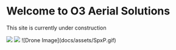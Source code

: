<html>

<body>
  <h1>Welcome to O3 Aerial Solutions</h1>
  <p>This site is currently under construction</p>
  <img src="https://content.codecademy.com/articles/github-pages-via-web-app/happy-ice-cream.gif" />
  <img src="https://gifer.com/embed/SpxP" />
  ![Drone Image](docs/assets/SpxP.gif)
</body>

</html>
